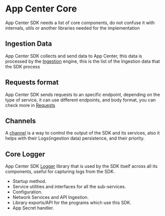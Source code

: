 # App Center Core

App Center SDK needs a list of core components, do not confuse it with internals,
utils or another libraries needed for the implementation

## Ingestion Data

App Center SDK collects and send data to App Center, this data is processed by
the [Ingestion](ingestion.md) engine, this is the list of the Ingestion data that the SDK
process

## Requests format

App Center SDK sends requests to an specific endpoint, depending on the type of service,
it can use different endpoints, and body format, you can check more in [Requests](requests.md)

## Channels

A [channel](channel.md) is a way to control the output of the SDK and its services,
also it helps with their Logs(ingestion data) persistence, and their priority.

## Core Logger

App Center SDK [Logger](logger.md) library that is used by the SDK itself across all
its components, useful for capturing logs from the SDK.

- Startup method.
- Service utilities and interfaces for all the sub-services.
- Configuration.
- Network Services and API Ingestion.
- Library exports/API for the programs which use this SDK.
- App Secret handler.
